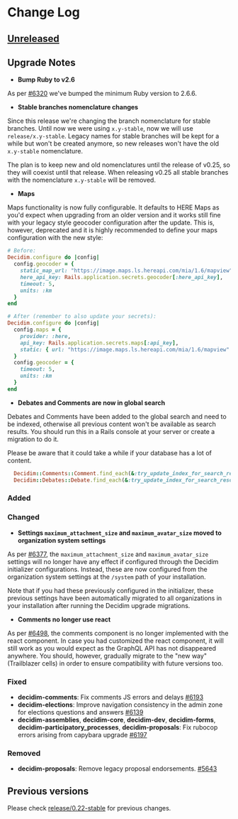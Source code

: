 # Change Log

## [Unreleased](https://github.com/decidim/decidim/tree/HEAD)

## Upgrade Notes

- **Bump Ruby to v2.6**

As per [\#6320](https://github.com/decidim/decidim/pull/6320) we've bumped the minimum Ruby version to 2.6.6.

- **Stable branches nomenclature changes**

Since this release we're changing the branch nomenclature for stable branches. Until now we were using `x.y-stable`, now we will use `release/x.y-stable`.
Legacy names for stable branches will be kept for a while but won't be created anymore, so new releases won't have the old `x.y-stable` nomenclature.

The plan is to keep new and old nomenclatures until the release of v0.25, so they will coexist until that release.
When releasing v0.25 all stable branches with the nomenclature `x.y-stable` will be removed.

- **Maps**

Maps functionality is now fully configurable. It defaults to HERE Maps as you'd expect when upgrading from an older version and it works still fine with your legacy style geocoder configuration after the update. This is, however, deprecated and it is highly recommended to define your maps configuration with the new style:

```ruby
# Before:
Decidim.configure do |config|
  config.geocoder = {
    static_map_url: "https://image.maps.ls.hereapi.com/mia/1.6/mapview",
    here_api_key: Rails.application.secrets.geocoder[:here_api_key],
    timeout: 5,
    units: :km
  }
end

# After (remember to also update your secrets):
Decidim.configure do |config|
  config.maps = {
    provider: :here,
    api_key: Rails.application.secrets.maps[:api_key],
    static: { url: "https://image.maps.ls.hereapi.com/mia/1.6/mapview" }
  }
  config.geocoder = {
    timeout: 5,
    units: :km
  }
end
```

- **Debates and Comments are now in global search**

Debates and Comments have been added to the global search and need to be
indexed, otherwise all previous content won't be available as search results.
You should run this in a Rails console at your server or create a migration to
do it.

Please be aware that it could take a while if your database has a lot of
content.

```ruby
  Decidim::Comments::Comment.find_each(&:try_update_index_for_search_resource)
  Decidim::Debates::Debate.find_each(&:try_update_index_for_search_resource)
```

### Added

### Changed

- **Settings `maximum_attachment_size` and `maximum_avatar_size` moved to organization system settings**

As per [\#6377](https://github.com/decidim/decidim/pull/6377), the `maximum_attachment_size` and `maximum_avatar_size` settings will no longer have any effect if configured through the Decidim initializer configurations. Instead, these are now configured from the organization system settings at the `/system` path of your installation.

Note that if you had these previously configured in the initializer, these previous settings have been automatically migrated to all organizations in your installation after running the Decidim upgrade migrations.

- **Comments no longer use react**

As per [\#6498](https://github.com/decidim/decidim/pull/6498), the comments component is no longer implemented with the react component. In case you had customized the react component, it will still work as you would expect as the GraphQL API has not disappeared anywhere. You should, however, gradually migrate to the "new way" (Trailblazer cells) in order to ensure compatibility with future versions too.

### Fixed

- **decidim-comments**: Fix comments JS errors and delays [\#6193](https://github.com/decidim/decidim/pull/6193)
- **decidim-elections**: Improve navigation consistency in the admin zone for elections questions and answers [\#6139](https://github.com/decidim/decidim/pull/6139)
- **decidim-assemblies**, **decidim-core**, **decidim-dev**, **decidim-forms**, **decidim-participatory_processes**, **decidim-proposals**: Fix rubocop errors arising from capybara upgrade [\#6197](https://github.com/decidim/decidim/pull/6197)

### Removed

- **decidim-proposals**: Remove legacy proposal endorsements. [\#5643](https://github.com/decidim/decidim/pull/5643)

## Previous versions

Please check [release/0.22-stable](https://github.com/decidim/decidim/blob/release/0.22-stable/CHANGELOG.md) for previous changes.
